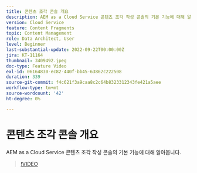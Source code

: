 ```yaml
---
title: 콘텐츠 조각 콘솔 개요
description: AEM as a Cloud Service 콘텐츠 조각 작성 콘솔의 기본 기능에 대해 알아봅니다.
version: Cloud Service
feature: Content Fragments
topic: Content Management
role: Data Architect, User
level: Beginner
last-substantial-update: 2022-09-22T00:00:00Z
jira: KT-11164
thumbnail: 3409492.jpeg
doc-type: Feature Video
exl-id: 06164830-ec82-440f-bb45-63862c222508
duration: 339
source-git-commit: f4c621f3a9caa8c2c64b8323312343fe421a5aee
workflow-type: tm+mt
source-wordcount: '42'
ht-degree: 0%

---
```


# 콘텐츠 조각 콘솔 개요

AEM as a Cloud Service 콘텐츠 조각 작성 콘솔의 기본 기능에 대해 알아봅니다.

>[!VIDEO](https://video.tv.adobe.com/v/3409492?quality=12&learn=on)
